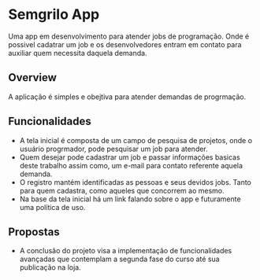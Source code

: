 

# Semgrilo App

Uma app em desenvolvimento para atender jobs de programação. Onde é possivel cadatrar um job e os desenvolvedores entram em contato para auxiliar quem necessita daquela demanda.

## Overview
A aplicação é simples e obejtiva para atender demandas de progrmação.

## Funcionalidades
* A tela inicial é composta de um campo de pesquisa de projetos, onde o usuário progrmador, pode pesquisar um job para atender.
* Quem desejar pode cadastrar um job e passar informações basicas deste trabalho assim como, um e-mail para contato referente aquela demanda.
* O registro mantém identificadas as pessoas e seus devidos jobs. Tanto para quem cadastra, como aqueles que concorrem ao mesmo.
* Na base da tela inicial há um link falando sobre o app e futuramente uma política de uso.

## Propostas
* A conclusão do projeto visa a implementação de funcionalidades avançadas que contemplam a segunda fase do curso até sua publicação na loja.

